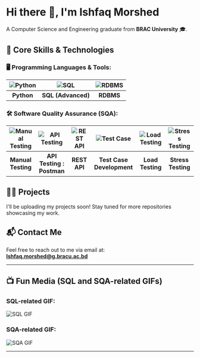 # Hi there 👋, I'm **Ishfaq Morshed**  
A Computer Science and Engineering graduate from **BRAC University** 🎓.

## 🔧 Core Skills & Technologies

### 🖥️ Programming Languages & Tools:

| ![Python](https://img.icons8.com/?size=100&id=13441&format=png&color=000000) | ![SQL](https://img.icons8.com/?size=100&id=J6KcaRLsTgpZ&format=png&color=000000) | ![RDBMS](https://img.icons8.com/?size=100&id=49733&format=png&color=000000) |
|:--:|:--:|:--:|
| **Python** | **SQL (Advanced)** | **RDBMS** |

### 🛠️ Software Quality Assurance (SQA):

| ![Manual Testing](https://img.icons8.com/?size=100&id=iNamA11qJFJq&format=png&color=000000) | ![API Testing](https://img.icons8.com/?size=100&id=32VTxWwd6gOB&format=png&color=000000) | ![REST API](https://img.icons8.com/?size=100&id=fuE9lK4QCkwn&format=png&color=000000) | ![Test Case](https://img.icons8.com/?size=100&id=RgBKcYs9ShAW&format=png&color=000000) | ![Load Testing](https://img.icons8.com/?size=100&id=4V3PMUWE1tYc&format=png&color=000000) | ![Stress Testing](https://img.icons8.com/?size=100&id=11898&format=png&color=000000) |
|:--:|:--:|:--:|:--:|:--:|:--:|
| **Manual Testing** | **API Testing : Postman** | **REST API** | **Test Case Development** | **Load Testing** | **Stress Testing** |

## 🧑‍💻 Projects

I'll be uploading my projects soon! Stay tuned for more repositories showcasing my work.

## 📬 Contact Me

Feel free to reach out to me via email at:  
[**Ishfaq.morshed@g.bracu.ac.bd**](mailto:Ishfaq.morshed@g.bracu.ac.bd)

---

## 📺 Fun Media (SQL and SQA-related GIFs)

### SQL-related GIF:
![SQL GIF](https://media.giphy.com/media/v1.Y2lkPTc5MGI3NjExdzVwanZxN3YzNnFpMTRnMWVlaG5nOTcxMXNjd3EzZzdkMDd6enVvOSZlcD12MV9naWZzX3NlYXJjaCZjdD1n/vISmwpBJUNYzukTnVx/giphy.gif)

### SQA-related GIF:
![SQA GIF](https://media2.giphy.com/media/v1.Y2lkPTc5MGI3NjExazhqM3EyeTFhMGhwam9uMWp6MDV4c3p4MnJibDA3ZmF6bDhibWk2aSZlcD12MV9pbnRlcm5hbF9naWZfYnlfaWQmY3Q9Zw/3o7WTL4qQCbbLLV2Pm/giphy.gif)

---
